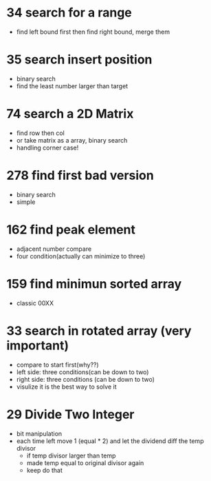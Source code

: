 # 34 search for a range
- find left bound first then find right bound, merge them  

# 35 search insert position
- binary search 
- find the least number larger than target

# 74 search a 2D Matrix
- find row then col
- or take matrix as a array, binary search
- handling corner case!

# 278 find first bad version
- binary search
- simple

# 162 find peak element
- adjacent number compare
- four condition(actually can minimize to three)

# 159 find minimun sorted array
- classic 00XX

# 33 search in rotated array (very important)
- compare to start first(why??)
- left side:
  three conditions(can be down to two)
- right side:
  three conditions (can be down to two)
- visulize it is the best way to solve it

# 29 Divide Two Integer 
- bit manipulation
- each time left move 1 (equal * 2) and let the dividend diff the temp divisor
  - if temp divisor larger than temp 
  - made temp equal to original divisor again
  - keep do that  